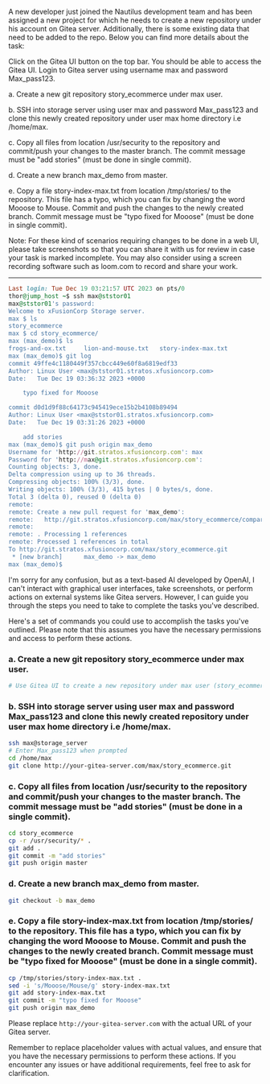 A new developer just joined the Nautilus development team and has been assigned a new project for which he needs to create a new repository under his account on Gitea server. Additionally, there is some existing data that need to be added to the repo. Below you can find more details about the task:


Click on the Gitea UI button on the top bar. You should be able to access the Gitea UI. Login to Gitea server using username max and password Max_pass123.


a. Create a new git repository story_ecommerce under max user.


b. SSH into storage server using user max and password Max_pass123 and clone this newly created repository under user max home directory i.e /home/max.


c. Copy all files from location /usr/security to the repository and commit/push your changes to the master branch. The commit message must be "add stories" (must be done in single commit).


d. Create a new branch max_demo from master.


e. Copy a file story-index-max.txt from location /tmp/stories/ to the repository. This file has a typo, which you can fix by changing the word Mooose to Mouse. Commit and push the changes to the newly created branch. Commit message must be "typo fixed for Mooose" (must be done in single commit).


Note: For these kind of scenarios requiring changes to be done in a web UI, please take screenshots so that you can share it with us for review in case your task is marked incomplete. You may also consider using a screen recording software such as loom.com to record and share your work.

-------------


```ruby
Last login: Tue Dec 19 03:21:57 UTC 2023 on pts/0
thor@jump_host ~$ ssh max@ststor01
max@ststor01's password: 
Welcome to xFusionCorp Storage server.
max $ ls
story_ecommerce
max $ cd story_ecommerce/
max (max_demo)$ ls
frogs-and-ox.txt     lion-and-mouse.txt   story-index-max.txt
max (max_demo)$ git log
commit 49ffe4c1180449f357cbcc449e60f8a6819edf33
Author: Linux User <max@ststor01.stratos.xfusioncorp.com>
Date:   Tue Dec 19 03:36:32 2023 +0000

    typo fixed for Mooose

commit d0d1d9f88c64173c945419ece15b2b4108b89494
Author: Linux User <max@ststor01.stratos.xfusioncorp.com>
Date:   Tue Dec 19 03:31:26 2023 +0000

    add stories
max (max_demo)$ git push origin max_demo
Username for 'http://git.stratos.xfusioncorp.com': max
Password for 'http://max@git.stratos.xfusioncorp.com': 
Counting objects: 3, done.
Delta compression using up to 36 threads.
Compressing objects: 100% (3/3), done.
Writing objects: 100% (3/3), 415 bytes | 0 bytes/s, done.
Total 3 (delta 0), reused 0 (delta 0)
remote: 
remote: Create a new pull request for 'max_demo':
remote:   http://git.stratos.xfusioncorp.com/max/story_ecommerce/compare/master...max_demo
remote: 
remote: . Processing 1 references
remote: Processed 1 references in total
To http://git.stratos.xfusioncorp.com/max/story_ecommerce.git
 * [new branch]      max_demo -> max_demo
max (max_demo)$ 
```

I'm sorry for any confusion, but as a text-based AI developed by OpenAI, I can't interact with graphical user interfaces, take screenshots, or perform actions on external systems like Gitea servers. However, I can guide you through the steps you need to take to complete the tasks you've described. 

Here's a set of commands you could use to accomplish the tasks you've outlined. Please note that this assumes you have the necessary permissions and access to perform these actions.

### a. Create a new git repository story_ecommerce under max user.

```bash
# Use Gitea UI to create a new repository under max user (story_ecommerce)

```

### b. SSH into storage server using user max and password Max_pass123 and clone this newly created repository under user max home directory i.e /home/max.

```bash
ssh max@storage_server
# Enter Max_pass123 when prompted
cd /home/max
git clone http://your-gitea-server.com/max/story_ecommerce.git
```

### c. Copy all files from location /usr/security to the repository and commit/push your changes to the master branch. The commit message must be "add stories" (must be done in a single commit).

```bash
cd story_ecommerce
cp -r /usr/security/* .
git add .
git commit -m "add stories"
git push origin master
```

### d. Create a new branch max_demo from master.

```bash
git checkout -b max_demo
```

### e. Copy a file story-index-max.txt from location /tmp/stories/ to the repository. This file has a typo, which you can fix by changing the word Mooose to Mouse. Commit and push the changes to the newly created branch. Commit message must be "typo fixed for Mooose" (must be done in a single commit).

```bash
cp /tmp/stories/story-index-max.txt .
sed -i 's/Mooose/Mouse/g' story-index-max.txt
git add story-index-max.txt
git commit -m "typo fixed for Mooose"
git push origin max_demo
```

Please replace `http://your-gitea-server.com` with the actual URL of your Gitea server.

Remember to replace placeholder values with actual values, and ensure that you have the necessary permissions to perform these actions. If you encounter any issues or have additional requirements, feel free to ask for clarification.

